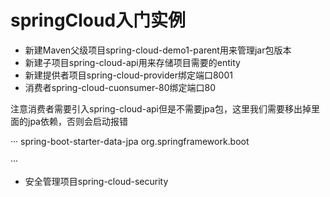 # springCloud入门实例
- 新建Maven父级项目spring-cloud-demo1-parent用来管理jar包版本
- 新建子项目spring-cloud-api用来存储项目需要的entity
- 新建提供者项目spring-cloud-provider绑定端口8001
- 消费者spring-cloud-cuonsumer-80绑定端口80

注意消费者需要引入spring-cloud-api但是不需要jpa包，这里我们需要移出掉里面的jpa依赖，否则会启动报错

···
<exclusions>
                <exclusion>
                    <artifactId>spring-boot-starter-data-jpa</artifactId>
                    <groupId>org.springframework.boot</groupId>
                </exclusion>
            </exclusions>
            
···

- 安全管理项目spring-cloud-security

